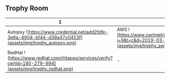 ## Trophy Room
|      1        | 2  |
|-------------------------|-------------------------|
Autopsy ![https://www.credential.net/add2fdfe-3e6a-4904-bf44-d39a47c0453f](assets/img/trophy_autopsy.png)  |  AWS ![https://www.certmetrics.com/amazon/public/badge.aspx?i=9&t=c&d=2019-03-28&ci=AWS00834706](assets/img/trophy_aws_practitioner.png)
RedHat ![https://www.redhat.com/rhtapps/services/verify?certId=180-279-994](assets/img/trophy_redhat.png)  |  -
